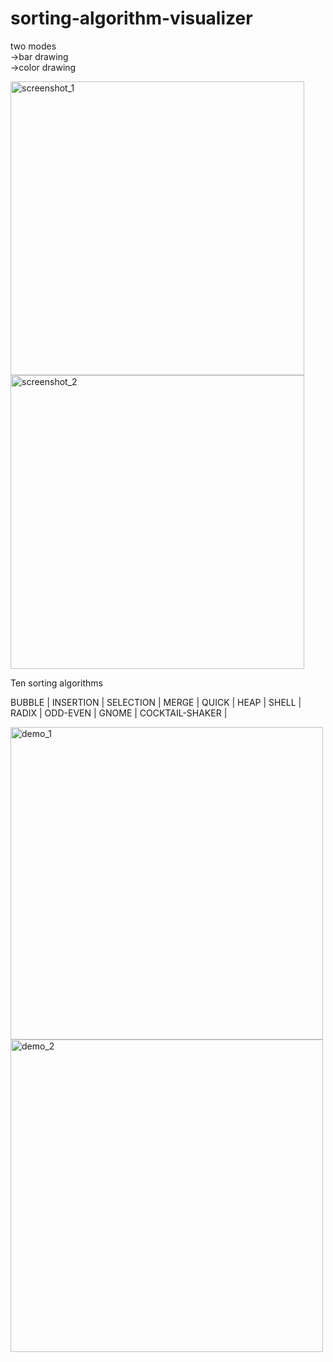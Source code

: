 # sorting-algorithm-visualizer
two modes  
->bar drawing    
->color drawing

<img src="https://user-images.githubusercontent.com/63276642/97259663-5b61a980-1841-11eb-830c-67670c83c221.png" alt="screenshot_1" width="470"> <img src="https://user-images.githubusercontent.com/63276642/97259682-63b9e480-1841-11eb-8e69-58d7500f9314.png" alt="screenshot_2" width="470">

Ten sorting algorithms 

BUBBLE | INSERTION | SELECTION | MERGE | QUICK |
HEAP | SHELL | RADIX | ODD-EVEN | GNOME | COCKTAIL-SHAKER | 

<img src="https://user-images.githubusercontent.com/63276642/97260044-2570f500-1842-11eb-8d2a-561f6a06b8ff.gif" alt="demo_1" width="500">
<img src="https://user-images.githubusercontent.com/63276642/97260050-299d1280-1842-11eb-9508-e0a9c39bee9b.gif" alt="demo_2" width="500">

